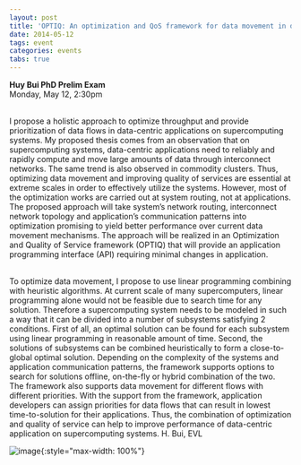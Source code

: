 ```yaml
---
layout: post
title: 'OPTIQ: An optimization and QoS framework for data movement in data-centric applications on supercomputers'
date: 2014-05-12
tags: event
categories: events
tabs: true
---
```


<strong>Huy Bui PhD Prelim Exam</strong><br>
Monday, May 12, 2:30pm<br><br>

I propose a holistic approach to optimize throughput and provide prioritization of data flows in data-centric applications on supercomputing systems. My proposed thesis comes from an observation that on supercomputing systems, data-centric applications need to reliably and rapidly compute and move large amounts of data through interconnect networks. The same trend is also observed in commodity clusters. Thus, optimizing data movement and improving quality of services are essential at extreme scales in order to effectively utilize the systems. However, most of the optimization works are carried out at system routing, not at applications. The proposed approach will take system&rsquo;s network routing, interconnect network topology and application&rsquo;s communication patterns into optimization promising to yield better performance over current data movement mechanisms. The approach will be realized in an Optimization and Quality of Service framework (OPTIQ) that will provide an application programming interface (API) requiring minimal changes in application.<br><br>

To optimize data movement, I propose to use linear programming combining with heuristic algorithms. At current scale of many supercomputers, linear programming alone would not be feasible due to search time for any solution. Therefore a supercomputing system needs to be modeled in such a way that it can be divided into a number of subsystems satisfying 2 conditions. First of all, an optimal solution can be found for each subsystem using linear programming in reasonable amount of time. Second, the solutions of subsystems can be combined heuristically to form a close-to-global optimal solution. Depending on the complexity of the systems and application communication patterns, the framework supports options to search for solutions offline, on-the-fly or hybrid combination of the two. The framework also supports data movement for different flows with different priorities. With the support from the framework, application developers can assign priorities for data flows that can result in lowest time-to-solution for their applications. Thus, the combination of optimization and quality of service can help to improve performance of data-centric application on supercomputing systems.
H. Bui, EVL

![image](https://www.evl.uic.edu/output/originals/abui-3.jpg-srcw.jpg){:style="max-width: 100%"}

